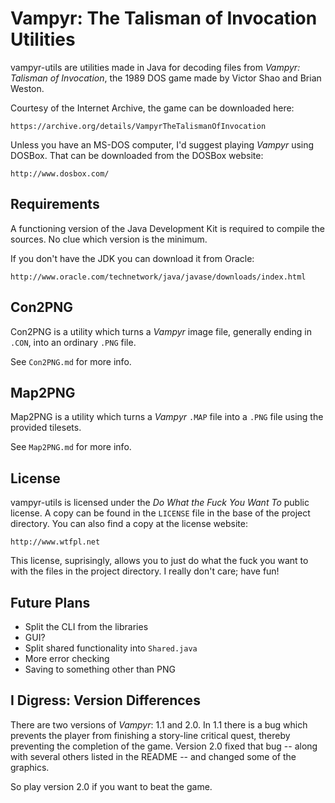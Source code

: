 Vampyr: The Talisman of Invocation Utilities
============================================

vampyr-utils are utilities made in Java for decoding files from _Vampyr:
Talisman of Invocation_, the 1989 DOS game made by Victor Shao and Brian Weston.

Courtesy of the Internet Archive, the game can be downloaded here:

```
https://archive.org/details/VampyrTheTalismanOfInvocation
```

Unless you have an MS-DOS computer, I'd suggest playing _Vampyr_ using DOSBox.
That can be downloaded from the DOSBox website:

```
http://www.dosbox.com/
```

Requirements
------------

A functioning version of the Java Development Kit is required to compile
the sources. No clue which version is the minimum.

If you don't have the JDK you can download it from Oracle:

```
http://www.oracle.com/technetwork/java/javase/downloads/index.html
```

Con2PNG
-------

Con2PNG is a utility which turns a _Vampyr_ image file, generally ending in 
`.CON`, into an ordinary `.PNG` file.

See `Con2PNG.md` for more info.

Map2PNG
-------

Map2PNG is a utility which turns a _Vampyr_ `.MAP` file into a `.PNG` file using
the provided tilesets.

See `Map2PNG.md` for more info.

License
-------

vampyr-utils is licensed under the _Do What the Fuck You Want To_ public
license. A copy can be found in the `LICENSE` file in the base of the project
directory. You can also find a copy at the license website:

```
http://www.wtfpl.net
```

This license, suprisingly, allows you to just do what the fuck you want to with
the files in the project directory. I really don't care; have fun!

Future Plans
------------

  * Split the CLI from the libraries
  * GUI?
  * Split shared functionality into `Shared.java`
  * More error checking
  * Saving to something other than PNG

I Digress: Version Differences
------------------------------

There are two versions of _Vampyr_: 1.1 and 2.0. In 1.1 there is a bug which
prevents the player from finishing a story-line critical quest, thereby
preventing the completion of the game. Version 2.0 fixed that bug -- along with
several others listed in the README -- and changed some of the graphics.

So play version 2.0 if you want to beat the game.
